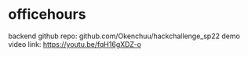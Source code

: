 # officehours

backend github repo: github.com/Okenchuu/hackchallenge_sp22
demo video link: https://youtu.be/fqH16gXDZ-o
